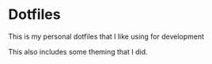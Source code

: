 # Dotfiles
This is my personal dotfiles that I like using for development

This also includes some theming that I did.

